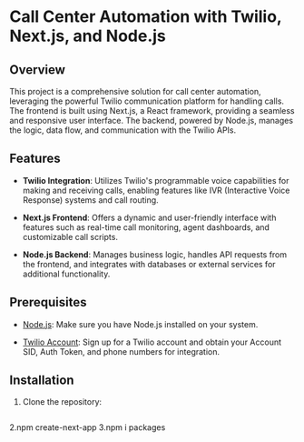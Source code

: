 # Call Center Automation with Twilio, Next.js, and Node.js

## Overview

This project is a comprehensive solution for call center automation, leveraging the powerful Twilio communication platform for handling calls. The frontend is built using Next.js, a React framework, providing a seamless and responsive user interface. The backend, powered by Node.js, manages the logic, data flow, and communication with the Twilio APIs.

## Features

- **Twilio Integration**: Utilizes Twilio's programmable voice capabilities for making and receiving calls, enabling features like IVR (Interactive Voice Response) systems and call routing.

- **Next.js Frontend**: Offers a dynamic and user-friendly interface with features such as real-time call monitoring, agent dashboards, and customizable call scripts.

- **Node.js Backend**: Manages business logic, handles API requests from the frontend, and integrates with databases or external services for additional functionality.

## Prerequisites

- [Node.js](https://nodejs.org/): Make sure you have Node.js installed on your system.

- [Twilio Account](https://www.twilio.com/): Sign up for a Twilio account and obtain your Account SID, Auth Token, and phone numbers for integration.

## Installation

1. Clone the repository:

   ```bash

2.npm create-next-app
3.npm i packages
